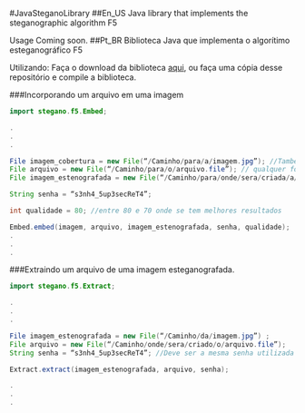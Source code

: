 #JavaSteganoLibrary
##En_US
Java library that implements the steganographic algorithm F5

Usage
Coming soon.
##Pt_BR
Biblioteca Java que implementa o algorítimo esteganográfico F5

Utilizando:
Faça o download da biblioteca [aqui](https://github.com/ricardoborgesjr/JavaSteganoLibrary/blob/master/dist/JavaSteganoLibrary.jar), ou faça uma cópia desse repositório e compile a biblioteca.

###Incorporando um arquivo em uma imagem

```java
import stegano.f5.Embed;

.
.
.

File imagem_cobertura = new File(“/Caminho/para/a/imagem.jpg”); //Também suporta o formato BMP
File arquivo = new File(“/Caminho/para/o/arquivo.file”); // qualquer formato de arquivo
File imagem_estenografada = new File(“/Caminho/para/onde/sera/criada/a/imagem.jpg”) ;

String senha = “s3nh4_5up3secReT4”;

int qualidade = 80; //entre 80 e 70 onde se tem melhores resultados

Embed.embed(imagem, arquivo, imagem_estenografada, senha, qualidade);
.
.
.

```
###Extraindo um arquivo de uma imagem esteganografada.

```java
import stegano.f5.Extract;

.
.
.

File imagem_estenografada = new File(“/Caminho/da/imagem.jpg”) ;
File arquivo = new File(“/Caminho/onde/sera/criado/o/arquivo.file”);
String senha = “s3nh4_5up3secReT4”; //Deve ser a mesma senha utilizada para imcorporação

Extract.extract(imagem_estenografada, arquivo, senha);

.
.
.

```
